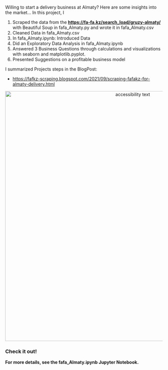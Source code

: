 Willing to start a delivery business at Almaty? Here are some insights into the market…
In this project, I 

1.	Scraped the data from the **https://fa-fa.kz/search_load/gruzy-almaty/** with Beautiful Soup in fafa_Almaty.py and wrote it in fafa_Almaty.csv
2.	Cleaned Data in fafa_Almaty.csv
3.	In fafa_Almaty.ipynb: Introduced Data
4.	Did an Exploratory Data Analysis in fafa_Almaty.ipynb
5.	Answered 3 Business Questions through calculations and visualizations with seaborn and matplotlib.pyplot.
6.	Presented Suggestions on a profitable business model

I summarized Projects steps in the BlogPost:

* https://fafkz-scraping.blogspot.com/2021/09/scraping-fafakz-for-almaty-delivery.html 

<p align="center">
  <img src="https://user-images.githubusercontent.com/86869537/184582147-7ce19889-8b1f-49bb-b00e-04f328f9cccd.png" width="800" alt="accessibility text">
</p>

### Check it out!
**For more details, see the fafa_Almaty.ipynb Jupyter Notebook.**

